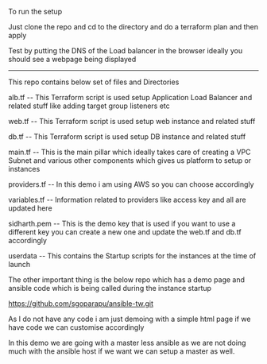 To run the setup

Just clone the repo and cd to the directory and do a terraform plan and then apply

Test by putting the DNS of the Load balancer in the browser ideally you should see a webpage being displayed

--------------------------------------------------------------------------------------------------

This repo contains below set of files and Directories 

alb.tf  -- This Terraform script is used setup Application Load Balancer and related stuff like adding target group listeners etc

web.tf -- This Terraform script is used setup web instance and related stuff

db.tf  -- This Terraform script is used setup DB instance and related stuff

main.tf -- This is the main pillar which ideally takes care of creating a VPC Subnet and various other components which gives us platform to setup or instances

providers.tf  -- In this demo i am using AWS so you can choose accordingly

variables.tf  -- Information related to providers like access key and all are updated here

sidharth.pem  -- This is the demo key that is used if you want to use a different key you can create a new one and update the web.tf and db.tf accordingly

userdata  -- This contains the Startup scripts for the instances at the time of launch

The other important thing is the below repo which has a demo page and ansible code which is being called during the instance startup

https://github.com/sgoparapu/ansible-tw.git

As I do not have any code i am just demoing with a simple html page if we have code we can customise accordingly

In this demo we are going with a master less ansible as we are not doing much with the ansible host if we want we can setup a master as well.

